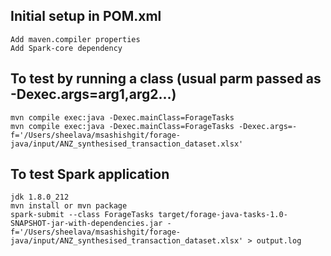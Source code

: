 ## Initial setup in POM.xml
    Add maven.compiler properties
    Add Spark-core dependency


## To test by running a class (usual parm passed as -Dexec.args=arg1,arg2...)

    mvn compile exec:java -Dexec.mainClass=ForageTasks
    mvn compile exec:java -Dexec.mainClass=ForageTasks -Dexec.args=-f='/Users/sheelava/msashishgit/forage-java/input/ANZ_synthesised_transaction_dataset.xlsx'

## To test Spark application
    jdk 1.8.0_212
    mvn install or mvn package
    spark-submit --class ForageTasks target/forage-java-tasks-1.0-SNAPSHOT-jar-with-dependencies.jar -f='/Users/sheelava/msashishgit/forage-java/input/ANZ_synthesised_transaction_dataset.xlsx' > output.log